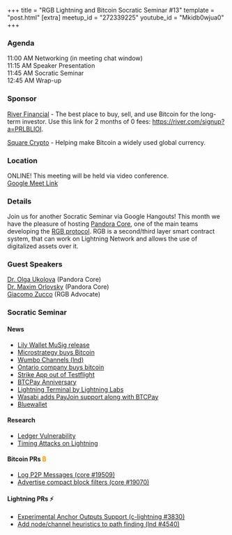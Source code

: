 +++
title = "RGB Lightning and Bitcoin Socratic Seminar #13"
template = "post.html"
[extra]
meetup_id = "272339225"
youtube_id = "Mkidb0wjua0"
+++

### Agenda  

11:00 AM Networking (in meeting chat window)  
11:15 AM Speaker Presentation  
11:45 AM Socratic Seminar  
12:45 AM Wrap-up

### Sponsor  

[River Financial](https://river.com/) - The best place to buy, sell, and use Bitcoin for the long-term investor. Use this link for 2 months of 0 fees: <https://river.com/signup?a=PRLBLIOI>.

[Square Crypto](https://twitter.com/sqcrypto) - Helping make Bitcoin a widely used global currency.

 ### Location  

ONLINE! This meeting will be held via video conference.  
[Google Meet Link](https://meet.google.com/hcb-szjx-uuo)    

### Details  

Join us for another Socratic Seminar via Google Hangouts! This month we have the pleasure of hosting 
[Pandora Core](https://twitter.com/PandoraCoreAG), one of the main teams developing the 
[RGB protocol](https://github.com/LNP-BP/rgb-node). RGB is a second/third layer smart contract system, that can work on 
Lightning Network and allows the use of digitalized assets over it.

### Guest Speakers

[Dr. Olga Ukolova](https://twitter.com/OlUkolova) (Pandora Core)  
[Dr. Maxim Orlovsky](https://twitter.com/dr_orlovsky) (Pandora Core)  
[Giacomo Zucco](https://twitter.com/giacomozucco) (RGB Advocate)  

### Socratic Seminar  

#### News  

  - [Lily Wallet MuSig release](https://twitter.com/KayBeSee/status/1295378986780913665?s=20)
  - [Microstrategy buys Bitcoin](https://www.coindesk.com/microstrategy-bitcoin-buy-protects-against-fiat-inflation)
  - [Wumbo Channels (lnd)](https://lightning.engineering/posts/2020-08-20-lnd-v0.11/)
  - [Ontario company buys bitcoin](https://twitter.com/TheRealTahinis/status/1295770434349281281?s=20)
  - [Strike App out of Testflight](https://twitter.com/ln_strike/status/1292868581353455618?s=20)
  - [BTCPay Anniversary](https://twitter.com/BtcpayServer/status/1295707724844609536?s=20)
  - [Lightning Terminal by Lightning Labs](https://lightning.engineering/posts/2020-08-04-lightning-terminal/)
  - [Wasabi adds PayJoin support along with BTCPay](https://github.com/zkSNACKs/WalletWasabi/releases/tag/v1.1.12)
  - [Bluewallet](https://bluewallet.io/desktop-bitcoin-wallet)  

#### Research  

  - [Ledger Vulnerability](https://www.reddit.com/r/ledgerwallet/comments/i3kr76/new_ledger_vulnerability/)
  - [Timing Attacks on Lightning](https://twitter.com/_tnull/status/1291659476043431939?s=21)

#### Bitcoin PRs <font color="#FF9900">₿</font>  

  - [Log P2P Messages (core #19509)](https://github.com/bitcoin/bitcoin/pull/19509)
  - [Advertise compact block filters (core #19070)](https://github.com/bitcoin/bitcoin/pull/19070)

#### Lightning PRs ⚡ 

  - [Experimental Anchor Outputs Support (c-lightning #3830)](https://github.com/ElementsProject/lightning/pull/3830)
  - [Add node/channel heuristics to path finding (lnd #4540)](https://github.com/lightningnetwork/lnd/issues/4540)